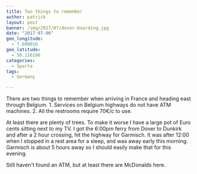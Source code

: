 ```yaml
---
title: Two things to remember
author: patrick
layout: post
banner: /img/2017/07/dover-boarding.jpg
date: "2017-07-06"
geo_longitude:
  - 7.600016
geo_latitude:
  - 50.116196
categories:
  - Sparta
tags:
  - Germany

---
```


There are two things to remember when arriving in France and heading east through Belgium. 1. Services on Belgium highways do not have ATM machines. 2. All the restrooms require 70€/c to use. 

At least there are plenty of trees. To make it worse I have a large pot of Euro cents sitting next to my TV. I got the 6:00pm ferry from Dover to Dunkirk and after a 2 hour crossing, hit the highway for Garmisch. It was after 12:00 when I stopped in a rest area for a sleep, and was away early this morning. Garmisch is about 5 hours away so I should easily make that for this evening. 

Still haven't found an ATM, but at least there are McDonalds here. 

